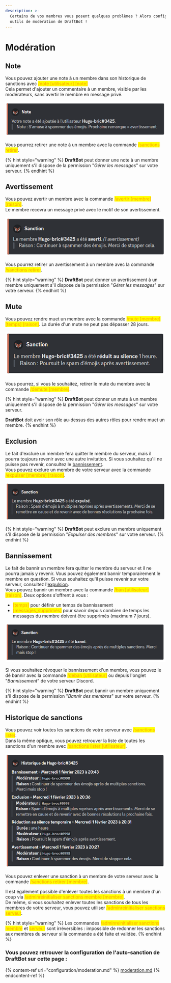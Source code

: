 ```yaml
---
description: >-
  Certains de vos membres vous posent quelques problèmes ? Alors configurez les
  outils de modération de DraftBot !
---
```


# Modération

## Note

Vous pouvez ajouter une note à un membre dans son historique de sanctions avec <mark style="color:orange;">/note \[utilisateur] \[note]</mark>\
Cela permet d'ajouter un commentaire à un membre, visible par les modérateurs, sans avertir le membre en message privé.

![Note donnée à un membre](../.gitbook/assets/moderation/note.png)

Vous pourrez retirer une note à un membre avec la commande <mark style="color:orange;">/sanctions retirer</mark>.

{% hint style="warning" %}
**DraftBot** peut donner une note à un membre uniquement s'il dispose de la permission "_Gérer les messages_" sur votre serveur.
{% endhint %}

## Avertissement

Vous pouvez avertir un membre avec la commande <mark style="color:orange;">/avertir \[membre] \[raison]</mark>.\
Le membre recevra un message privé avec le motif de son avertissement.

![Avertissement donné à un membre](../.gitbook/assets/moderation/warn.png)

Vous pourrez retirer un avertissement à un membre avec la commande <mark style="color:orange;">/sanctions retirer</mark>.

{% hint style="warning" %}
**DraftBot** peut donner un avertissement à un membre uniquement s'il dispose de la permission "_Gérer les messages_" sur votre serveur.
{% endhint %}

## Mute

Vous pouvez rendre muet un membre avec la commande <mark style="color:orange;">/mute \[membre] \[temps] \[raison]</mark>. La durée d'un mute ne peut pas dépasser 28 jours.

![Rendre muet un membre](../.gitbook/assets/moderation/mute.png)

Vous pourrez, si vous le souhaitez, retirer le mute du membre avec la commande <mark style="color:orange;">/demute \[membre]</mark>.

{% hint style="warning" %}
**DraftBot** peut donner un mute à un membre uniquement s'il dispose de la permission "_Gérer les messages_" sur votre serveur.

**DraftBot** doit avoir son rôle au-dessus des autres rôles pour rendre muet un membre.
{% endhint %}

## Exclusion

Le fait d'exclure un membre fera quitter le membre du serveur, mais il pourra toujours revenir avec une autre invitation. Si vous souhaitez qu'il ne puisse pas revenir, consultez le [bannissement](moderation.md#bannissement).\
Vous pouvez exclure un membre de votre serveur avec la commande <mark style="color:orange;">/expulser \[membre] \[raison]</mark>.

![Exclusion d'un membre](../.gitbook/assets/moderation/kick.png)

{% hint style="warning" %}
**DraftBot** peut exclure un membre uniquement s'il dispose de la permission "_Expulser des membres_" sur votre serveur.
{% endhint %}

## Bannissement

Le fait de bannir un membre fera quitter le membre du serveur et il ne pourra jamais y revenir. Vous pouvez également bannir temporairement le membre en question. Si vous souhaitez qu'il puisse revenir sur votre serveur, consultez l'[expulsion](moderation.md#exclusion).\
Vous pouvez bannir un membre avec la commande <mark style="color:orange;">/ban \[utilisateur] \[raison]</mark>. Deux options s'offrent à vous :

* <mark style="color:orange;">\[temps]</mark> pour définir un temps de bannissement
* <mark style="color:orange;">\[messages\_supprimés]</mark> pour savoir depuis combien de temps les messages du membre doivent être supprimés (maximum 7 jours).

![Bannissement d'un utilisateur](../.gitbook/assets/moderation/ban.png)

Si vous souhaitez révoquer le bannissement d'un membre, vous pouvez le dé bannir avec la commande <mark style="color:orange;">/deban \[utilisateur]</mark> ou depuis l'onglet "_Bannissement_" de votre serveur Discord.

{% hint style="warning" %}
**DraftBot** peut bannir un membre uniquement s'il dispose de la permission "_Bannir des membres_" sur votre serveur.
{% endhint %}

## Historique de sanctions
Vous pouvez voir toutes les sanctions de votre serveur avec <mark style="color:orange;">/sanctions lister</mark>.\
Dans la même optique, vous pouvez retrouver la liste de toutes les sanctions d'un membre avec <mark style="color:orange;">/sanctions lister \[utilisateur]</mark>.

![Historique de sanctions d'un membre](../.gitbook/assets/moderation/history.png)

Vous pouvez enlever une sanction à un membre de votre serveur avec la commande <mark style="color:orange;">/sanctions retirer \[membre]</mark>.

Il est également possible d'enlever toutes les sanctions à un membre d'un coup via <mark style="color:orange;">/adminreinitialiser sanctions membre \[membre]</mark>.\
De même, si vous souhaitez enlever toutes les sanctions de tous les membres de votre serveur, vous pouvez utiliser <mark style="color:orange;">/adminreinitialiser sanctions serveur</mark>.

{% hint style="warning" %}
Les commandes <mark style="color:orange;">/adminreinitialiser sanctions membre</mark> et <mark style="color:orange;">serveur</mark> sont irréversibles : impossible de redonner les sanctions aux membres du serveur si la commande a été faite et validée.
{% endhint %}

### Vous pouvez retrouver la configuration de l'**auto-sanction** de **DraftBot** sur cette page :
{% content-ref url="configuration/moderation.md" %}
[moderation.md](configuration/moderation.md)
{% endcontent-ref %}